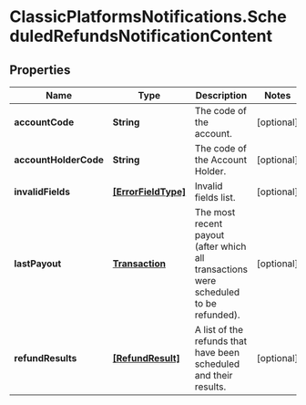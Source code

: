 # ClassicPlatformsNotifications.ScheduledRefundsNotificationContent

## Properties

Name | Type | Description | Notes
------------ | ------------- | ------------- | -------------
**accountCode** | **String** | The code of the account. | [optional] 
**accountHolderCode** | **String** | The code of the Account Holder. | [optional] 
**invalidFields** | [**[ErrorFieldType]**](ErrorFieldType.md) | Invalid fields list. | [optional] 
**lastPayout** | [**Transaction**](Transaction.md) | The most recent payout (after which all transactions were scheduled to be refunded). | [optional] 
**refundResults** | [**[RefundResult]**](RefundResult.md) | A list of the refunds that have been scheduled and their results. | [optional] 


